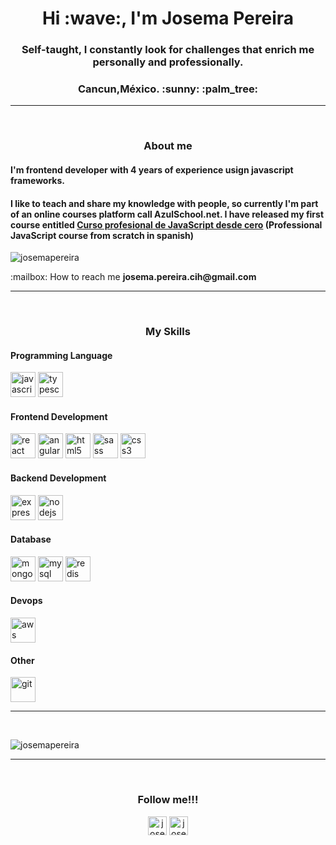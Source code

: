 <h1 align="center">Hi :wave:, I'm Josema Pereira</h1>
<h3 align="center">Self-taught, I constantly look for challenges that enrich me personally and professionally.</h3>
<h3 align="center">Cancun,México. :sunny: :palm_tree:</h3>
<hr>
</br>
<h3 align="center">About me</h3>
<h4>I'm frontend developer with 4 years of experience usign javascript frameworks.</h4>
<h4>I like to teach and share my knowledge with people, so currently I'm part of an online courses platform call
  AzulSchool.net. I have released my first course entitled <a
    href="https://www.azulschool.net/presentacion/curso-javascript/">Curso profesional de JavaScript desde cero</a>
  (Professional JavaScript course from scratch in spanish)</h4>

<p align="left">
  <img src="https://komarev.com/ghpvc/?username=josemapereira" alt="josemapereira" />
</p>
<p>:mailbox: How to reach me <b>josema.pereira.cih@gmail.com</b></p>
<hr>
</br>

<h3 align="center">My Skills</h3>

<h4>Programming Language</h4>
<p align="left">
  <img src="https://devicons.github.io/devicon/devicon.git/icons/javascript/javascript-original.svg" alt="javascript"
    width="40" height="40" />
  <img src="https://devicons.github.io/devicon/devicon.git/icons/typescript/typescript-original.svg" alt="typescript"
    width="40" height="40" />
</p>

<h4>Frontend Development</h4>
<p align="left">
  <img src="https://devicons.github.io/devicon/devicon.git/icons/react/react-original-wordmark.svg" alt="react"
    width="40" height="40" />
  <img src="https://devicons.github.io/devicon/devicon.git/icons/angularjs/angularjs-original.svg" alt="angularjs"
    width="40" height="40" />
  <img src="https://devicons.github.io/devicon/devicon.git/icons/html5/html5-original-wordmark.svg" alt="html5"
    width="40" height="40" />
  <img src="https://devicons.github.io/devicon/devicon.git/icons/sass/sass-original.svg" alt="sass" width="40"
    height="40" />
  <img src="https://devicons.github.io/devicon/devicon.git/icons/css3/css3-original-wordmark.svg" alt="css3" width="40"
    height="40" />
</p>

<h4>Backend Development</h4>
<p align="left">
  <img src="https://devicons.github.io/devicon/devicon.git/icons/express/express-original-wordmark.svg" alt="express"
    width="40" height="40" />
  <img src="https://devicons.github.io/devicon/devicon.git/icons/nodejs/nodejs-original-wordmark.svg" alt="nodejs"
    width="40" height="40" />
</p>

<h4>Database</h4>
<p align="left">
  <img src="https://devicons.github.io/devicon/devicon.git/icons/mongodb/mongodb-original-wordmark.svg" alt="mongodb"
    width="40" height="40" />
  <img src="https://devicons.github.io/devicon/devicon.git/icons/mysql/mysql-original-wordmark.svg" alt="mysql"
    width="40" height="40" />
  <img src="https://devicons.github.io/devicon/devicon.git/icons/redis/redis-original-wordmark.svg" alt="redis"
    width="40" height="40" />
</p>

<h4>Devops</h4>
<p align="left">
  <img
    src="https://devicons.github.io/devicon/devicon.git/icons/amazonwebservices/amazonwebservices-original-wordmark.svg"
    alt="aws" width="40" height="40" />
</p>

<h4>Other</h4>
<p align="left">
  <img src="https://www.vectorlogo.zone/logos/git-scm/git-scm-icon.svg" alt="git" width="40" height="40" />
</p>

<hr>
</br>
<p>
  <img align="center" src="https://github-readme-stats.vercel.app/api?username=josemapereira&show_icons=true"
    alt="josemapereira" />
</p>

<hr>
</br>
<h3 align="center">Follow me!!!</h3>
<p align="center">
  <a href="https://linkedin.com/in/josemapereira" target="blank"><img align="center"
      src="https://cdn.jsdelivr.net/npm/simple-icons@3.0.1/icons/linkedin.svg" alt="josemapereira" height="30"
      width="30" /></a>
  <a href="https://instagram.com/josema_pereira" target="blank"><img align="center"
      src="https://cdn.jsdelivr.net/npm/simple-icons@3.0.1/icons/instagram.svg" alt="josema_pereira" height="30"
      width="30" /></a>
</p>
